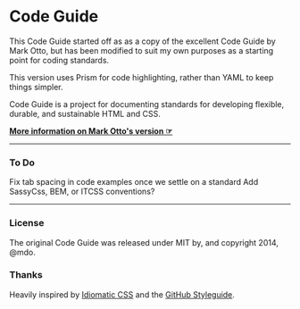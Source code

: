 # Code Guide

This Code Guide started off as as a copy of the excellent Code Guide by Mark Otto, but has been modified to suit my own purposes as a starting point for coding standards.

This version uses Prism for code highlighting, rather than YAML to keep things simpler.

Code Guide is a project for documenting standards for developing flexible, durable, and sustainable HTML and CSS.

**[More information on Mark Otto's version ☞](http://mdo.github.io/code-guide)**

---

### To Do

Fix tab spacing in code examples once we settle on a standard
Add SassyCss, BEM, or ITCSS conventions?


---

### License


The original Code Guide was released under MIT by, and copyright 2014, @mdo.

### Thanks

Heavily inspired by [Idiomatic CSS](https://github.com/necolas/idiomatic-css) and the [GitHub Styleguide](http://github.com/styleguide).
